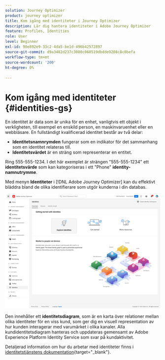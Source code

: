 ```yaml
---
solution: Journey Optimizer
product: journey optimizer
title: Kom igång med identiteter i Journey Optimizer
description: Lär dig hantera identiteter i Adobe Journey Optimizer
feature: Profiles, Identities
role: User
level: Beginner
exl-id: 90e892e9-33c2-4da5-be1d-496b42572897
source-git-commit: d9a3482d237c3080c060519dbdde9208c8c0befa
workflow-type: tm+mt
source-wordcount: '200'
ht-degree: 0%

---
```


# Kom igång med identiteter {#identities-gs}

En identitet är data som är unika för en enhet, vanligtvis ett objekt i verkligheten, till exempel en enskild person, en maskinvaruenhet eller en webbläsare. En fullständigt kvalificerad identitet består av två delar:

* **Identitetsnamnrymden** fungerar som en indikator för det sammanhang som en identitet relateras till.
* **Identitetsvärdet** är en sträng som representerar en entitet.

Ring 555-555-1234. I det här exemplet är strängen &quot;555-555-1234&quot; ett **identitetsvärde** som kan kategoriseras i ett &quot;Phone&quot; **identity-namnutrymme**.

Med menyn **Identiteter** i [!DNL Adobe Journey Optimizer] kan du effektivt bläddra bland de olika identifierare som utgör kunderna i din databas.

![](assets/identities-home.png)

Den innehåller ett **identitetsdiagram**, som är en karta över relationer mellan olika identiteter för en viss kund, som ger dig en visuell representation av hur kunden interagerar med varumärket i olika kanaler. Alla kundidentitetsdiagram hanteras och uppdateras gemensamt av Adobe Experience Platform Identity Service som svar på kundaktivitet.

Detaljerad information om hur du arbetar med identiteter finns i [identitetstjänstens dokumentation](https://experienceleague.adobe.com/docs/experience-platform/identity/home.html?lang=sv){target="_blank"}.
